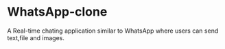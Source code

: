 # WhatsApp-clone
A Real-time chating application similar to WhatsApp where users can send text,file and images.
